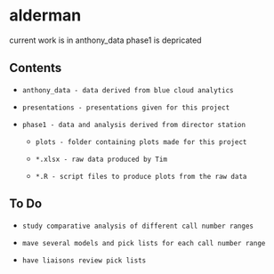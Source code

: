 # alderman
current work is in anthony_data
phase1 is depricated

## Contents

* `anthony_data - data derived from blue cloud analytics`

* `presentations - presentations given for this project`

* `phase1 - data and analysis derived from director station`

  * `plots - folder containing plots made for this project`

  * `*.xlsx - raw data produced by Tim`

  * `*.R - script files to produce plots from the raw data`
  
## To Do

* `study comparative analysis of different call number ranges`

* `mave several models and pick lists for each call number range`

* `have liaisons review pick lists`
